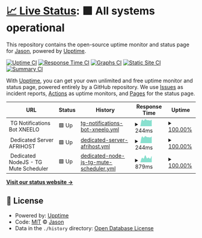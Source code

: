 # [📈 Live Status](https://jasbanza.github.io/uptime-monitor): <!--live status--> **🟩 All systems operational**

This repository contains the open-source uptime monitor and status page for [Jason](https://jasbanza.github.io/uptime-monitor), powered by [Upptime](https://github.com/upptime/upptime).

[![Uptime CI](https://github.com/jasbanza/uptime-monitor/workflows/Uptime%20CI/badge.svg)](https://github.com/jasbanza/uptime-monitor/actions?query=workflow%3A%22Uptime+CI%22)
[![Response Time CI](https://github.com/jasbanza/uptime-monitor/workflows/Response%20Time%20CI/badge.svg)](https://github.com/jasbanza/uptime-monitor/actions?query=workflow%3A%22Response+Time+CI%22)
[![Graphs CI](https://github.com/jasbanza/uptime-monitor/workflows/Graphs%20CI/badge.svg)](https://github.com/jasbanza/uptime-monitor/actions?query=workflow%3A%22Graphs+CI%22)
[![Static Site CI](https://github.com/jasbanza/uptime-monitor/workflows/Static%20Site%20CI/badge.svg)](https://github.com/jasbanza/uptime-monitor/actions?query=workflow%3A%22Static+Site+CI%22)
[![Summary CI](https://github.com/jasbanza/uptime-monitor/workflows/Summary%20CI/badge.svg)](https://github.com/jasbanza/uptime-monitor/actions?query=workflow%3A%22Summary+CI%22)

With [Upptime](https://upptime.js.org), you can get your own unlimited and free uptime monitor and status page, powered entirely by a GitHub repository. We use [Issues](https://github.com/jasbanza/uptime-monitor/issues) as incident reports, [Actions](https://github.com/jasbanza/uptime-monitor/actions) as uptime monitors, and [Pages](https://jasbanza.github.io/uptime-monitor) for the status page.

<!--start: status pages-->
<!-- This summary is generated by Upptime (https://github.com/upptime/upptime) -->
<!-- Do not edit this manually, your changes will be overwritten -->
<!-- prettier-ignore -->
| URL | Status | History | Response Time | Uptime |
| --- | ------ | ------- | ------------- | ------ |
| <img alt="" src="https://icons.duckduckgo.com/ip3/null.ico" height="13"> TG Notifications Bot XNEELO | 🟩 Up | [tg-notifications-bot-xneelo.yml](https://github.com/jasbanza/uptime-monitor/commits/HEAD/history/tg-notifications-bot-xneelo.yml) | <details><summary><img alt="Response time graph" src="./graphs/tg-notifications-bot-xneelo/response-time-week.png" height="20"> 244ms</summary><br><a href="https://jasbanza.github.io/uptime-monitor/history/tg-notifications-bot-xneelo"><img alt="Response time 249" src="https://img.shields.io/endpoint?url=https%3A%2F%2Fraw.githubusercontent.com%2Fjasbanza%2Fuptime-monitor%2FHEAD%2Fapi%2Ftg-notifications-bot-xneelo%2Fresponse-time.json"></a><br><a href="https://jasbanza.github.io/uptime-monitor/history/tg-notifications-bot-xneelo"><img alt="24-hour response time 256" src="https://img.shields.io/endpoint?url=https%3A%2F%2Fraw.githubusercontent.com%2Fjasbanza%2Fuptime-monitor%2FHEAD%2Fapi%2Ftg-notifications-bot-xneelo%2Fresponse-time-day.json"></a><br><a href="https://jasbanza.github.io/uptime-monitor/history/tg-notifications-bot-xneelo"><img alt="7-day response time 244" src="https://img.shields.io/endpoint?url=https%3A%2F%2Fraw.githubusercontent.com%2Fjasbanza%2Fuptime-monitor%2FHEAD%2Fapi%2Ftg-notifications-bot-xneelo%2Fresponse-time-week.json"></a><br><a href="https://jasbanza.github.io/uptime-monitor/history/tg-notifications-bot-xneelo"><img alt="30-day response time 236" src="https://img.shields.io/endpoint?url=https%3A%2F%2Fraw.githubusercontent.com%2Fjasbanza%2Fuptime-monitor%2FHEAD%2Fapi%2Ftg-notifications-bot-xneelo%2Fresponse-time-month.json"></a><br><a href="https://jasbanza.github.io/uptime-monitor/history/tg-notifications-bot-xneelo"><img alt="1-year response time 244" src="https://img.shields.io/endpoint?url=https%3A%2F%2Fraw.githubusercontent.com%2Fjasbanza%2Fuptime-monitor%2FHEAD%2Fapi%2Ftg-notifications-bot-xneelo%2Fresponse-time-year.json"></a></details> | <details><summary><a href="https://jasbanza.github.io/uptime-monitor/history/tg-notifications-bot-xneelo">100.00%</a></summary><a href="https://jasbanza.github.io/uptime-monitor/history/tg-notifications-bot-xneelo"><img alt="All-time uptime 99.80%" src="https://img.shields.io/endpoint?url=https%3A%2F%2Fraw.githubusercontent.com%2Fjasbanza%2Fuptime-monitor%2FHEAD%2Fapi%2Ftg-notifications-bot-xneelo%2Fuptime.json"></a><br><a href="https://jasbanza.github.io/uptime-monitor/history/tg-notifications-bot-xneelo"><img alt="24-hour uptime 100.00%" src="https://img.shields.io/endpoint?url=https%3A%2F%2Fraw.githubusercontent.com%2Fjasbanza%2Fuptime-monitor%2FHEAD%2Fapi%2Ftg-notifications-bot-xneelo%2Fuptime-day.json"></a><br><a href="https://jasbanza.github.io/uptime-monitor/history/tg-notifications-bot-xneelo"><img alt="7-day uptime 100.00%" src="https://img.shields.io/endpoint?url=https%3A%2F%2Fraw.githubusercontent.com%2Fjasbanza%2Fuptime-monitor%2FHEAD%2Fapi%2Ftg-notifications-bot-xneelo%2Fuptime-week.json"></a><br><a href="https://jasbanza.github.io/uptime-monitor/history/tg-notifications-bot-xneelo"><img alt="30-day uptime 100.00%" src="https://img.shields.io/endpoint?url=https%3A%2F%2Fraw.githubusercontent.com%2Fjasbanza%2Fuptime-monitor%2FHEAD%2Fapi%2Ftg-notifications-bot-xneelo%2Fuptime-month.json"></a><br><a href="https://jasbanza.github.io/uptime-monitor/history/tg-notifications-bot-xneelo"><img alt="1-year uptime 99.78%" src="https://img.shields.io/endpoint?url=https%3A%2F%2Fraw.githubusercontent.com%2Fjasbanza%2Fuptime-monitor%2FHEAD%2Fapi%2Ftg-notifications-bot-xneelo%2Fuptime-year.json"></a></details>
| <img alt="" src="https://icons.duckduckgo.com/ip3/null.ico" height="13"> Dedicated Server AFRIHOST | 🟩 Up | [dedicated-server-afrihost.yml](https://github.com/jasbanza/uptime-monitor/commits/HEAD/history/dedicated-server-afrihost.yml) | <details><summary><img alt="Response time graph" src="./graphs/dedicated-server-afrihost/response-time-week.png" height="20"> 244ms</summary><br><a href="https://jasbanza.github.io/uptime-monitor/history/dedicated-server-afrihost"><img alt="Response time 251" src="https://img.shields.io/endpoint?url=https%3A%2F%2Fraw.githubusercontent.com%2Fjasbanza%2Fuptime-monitor%2FHEAD%2Fapi%2Fdedicated-server-afrihost%2Fresponse-time.json"></a><br><a href="https://jasbanza.github.io/uptime-monitor/history/dedicated-server-afrihost"><img alt="24-hour response time 258" src="https://img.shields.io/endpoint?url=https%3A%2F%2Fraw.githubusercontent.com%2Fjasbanza%2Fuptime-monitor%2FHEAD%2Fapi%2Fdedicated-server-afrihost%2Fresponse-time-day.json"></a><br><a href="https://jasbanza.github.io/uptime-monitor/history/dedicated-server-afrihost"><img alt="7-day response time 244" src="https://img.shields.io/endpoint?url=https%3A%2F%2Fraw.githubusercontent.com%2Fjasbanza%2Fuptime-monitor%2FHEAD%2Fapi%2Fdedicated-server-afrihost%2Fresponse-time-week.json"></a><br><a href="https://jasbanza.github.io/uptime-monitor/history/dedicated-server-afrihost"><img alt="30-day response time 236" src="https://img.shields.io/endpoint?url=https%3A%2F%2Fraw.githubusercontent.com%2Fjasbanza%2Fuptime-monitor%2FHEAD%2Fapi%2Fdedicated-server-afrihost%2Fresponse-time-month.json"></a><br><a href="https://jasbanza.github.io/uptime-monitor/history/dedicated-server-afrihost"><img alt="1-year response time 246" src="https://img.shields.io/endpoint?url=https%3A%2F%2Fraw.githubusercontent.com%2Fjasbanza%2Fuptime-monitor%2FHEAD%2Fapi%2Fdedicated-server-afrihost%2Fresponse-time-year.json"></a></details> | <details><summary><a href="https://jasbanza.github.io/uptime-monitor/history/dedicated-server-afrihost">100.00%</a></summary><a href="https://jasbanza.github.io/uptime-monitor/history/dedicated-server-afrihost"><img alt="All-time uptime 99.93%" src="https://img.shields.io/endpoint?url=https%3A%2F%2Fraw.githubusercontent.com%2Fjasbanza%2Fuptime-monitor%2FHEAD%2Fapi%2Fdedicated-server-afrihost%2Fuptime.json"></a><br><a href="https://jasbanza.github.io/uptime-monitor/history/dedicated-server-afrihost"><img alt="24-hour uptime 100.00%" src="https://img.shields.io/endpoint?url=https%3A%2F%2Fraw.githubusercontent.com%2Fjasbanza%2Fuptime-monitor%2FHEAD%2Fapi%2Fdedicated-server-afrihost%2Fuptime-day.json"></a><br><a href="https://jasbanza.github.io/uptime-monitor/history/dedicated-server-afrihost"><img alt="7-day uptime 100.00%" src="https://img.shields.io/endpoint?url=https%3A%2F%2Fraw.githubusercontent.com%2Fjasbanza%2Fuptime-monitor%2FHEAD%2Fapi%2Fdedicated-server-afrihost%2Fuptime-week.json"></a><br><a href="https://jasbanza.github.io/uptime-monitor/history/dedicated-server-afrihost"><img alt="30-day uptime 100.00%" src="https://img.shields.io/endpoint?url=https%3A%2F%2Fraw.githubusercontent.com%2Fjasbanza%2Fuptime-monitor%2FHEAD%2Fapi%2Fdedicated-server-afrihost%2Fuptime-month.json"></a><br><a href="https://jasbanza.github.io/uptime-monitor/history/dedicated-server-afrihost"><img alt="1-year uptime 99.94%" src="https://img.shields.io/endpoint?url=https%3A%2F%2Fraw.githubusercontent.com%2Fjasbanza%2Fuptime-monitor%2FHEAD%2Fapi%2Fdedicated-server-afrihost%2Fuptime-year.json"></a></details>
| <img alt="" src="https://icons.duckduckgo.com/ip3/null.ico" height="13"> Dedicated NodeJS - TG Mute Scheduler | 🟩 Up | [dedicated-node-js-tg-mute-scheduler.yml](https://github.com/jasbanza/uptime-monitor/commits/HEAD/history/dedicated-node-js-tg-mute-scheduler.yml) | <details><summary><img alt="Response time graph" src="./graphs/dedicated-node-js-tg-mute-scheduler/response-time-week.png" height="20"> 879ms</summary><br><a href="https://jasbanza.github.io/uptime-monitor/history/dedicated-node-js-tg-mute-scheduler"><img alt="Response time 1091" src="https://img.shields.io/endpoint?url=https%3A%2F%2Fraw.githubusercontent.com%2Fjasbanza%2Fuptime-monitor%2FHEAD%2Fapi%2Fdedicated-node-js-tg-mute-scheduler%2Fresponse-time.json"></a><br><a href="https://jasbanza.github.io/uptime-monitor/history/dedicated-node-js-tg-mute-scheduler"><img alt="24-hour response time 1165" src="https://img.shields.io/endpoint?url=https%3A%2F%2Fraw.githubusercontent.com%2Fjasbanza%2Fuptime-monitor%2FHEAD%2Fapi%2Fdedicated-node-js-tg-mute-scheduler%2Fresponse-time-day.json"></a><br><a href="https://jasbanza.github.io/uptime-monitor/history/dedicated-node-js-tg-mute-scheduler"><img alt="7-day response time 879" src="https://img.shields.io/endpoint?url=https%3A%2F%2Fraw.githubusercontent.com%2Fjasbanza%2Fuptime-monitor%2FHEAD%2Fapi%2Fdedicated-node-js-tg-mute-scheduler%2Fresponse-time-week.json"></a><br><a href="https://jasbanza.github.io/uptime-monitor/history/dedicated-node-js-tg-mute-scheduler"><img alt="30-day response time 977" src="https://img.shields.io/endpoint?url=https%3A%2F%2Fraw.githubusercontent.com%2Fjasbanza%2Fuptime-monitor%2FHEAD%2Fapi%2Fdedicated-node-js-tg-mute-scheduler%2Fresponse-time-month.json"></a><br><a href="https://jasbanza.github.io/uptime-monitor/history/dedicated-node-js-tg-mute-scheduler"><img alt="1-year response time 1078" src="https://img.shields.io/endpoint?url=https%3A%2F%2Fraw.githubusercontent.com%2Fjasbanza%2Fuptime-monitor%2FHEAD%2Fapi%2Fdedicated-node-js-tg-mute-scheduler%2Fresponse-time-year.json"></a></details> | <details><summary><a href="https://jasbanza.github.io/uptime-monitor/history/dedicated-node-js-tg-mute-scheduler">100.00%</a></summary><a href="https://jasbanza.github.io/uptime-monitor/history/dedicated-node-js-tg-mute-scheduler"><img alt="All-time uptime 97.15%" src="https://img.shields.io/endpoint?url=https%3A%2F%2Fraw.githubusercontent.com%2Fjasbanza%2Fuptime-monitor%2FHEAD%2Fapi%2Fdedicated-node-js-tg-mute-scheduler%2Fuptime.json"></a><br><a href="https://jasbanza.github.io/uptime-monitor/history/dedicated-node-js-tg-mute-scheduler"><img alt="24-hour uptime 100.00%" src="https://img.shields.io/endpoint?url=https%3A%2F%2Fraw.githubusercontent.com%2Fjasbanza%2Fuptime-monitor%2FHEAD%2Fapi%2Fdedicated-node-js-tg-mute-scheduler%2Fuptime-day.json"></a><br><a href="https://jasbanza.github.io/uptime-monitor/history/dedicated-node-js-tg-mute-scheduler"><img alt="7-day uptime 100.00%" src="https://img.shields.io/endpoint?url=https%3A%2F%2Fraw.githubusercontent.com%2Fjasbanza%2Fuptime-monitor%2FHEAD%2Fapi%2Fdedicated-node-js-tg-mute-scheduler%2Fuptime-week.json"></a><br><a href="https://jasbanza.github.io/uptime-monitor/history/dedicated-node-js-tg-mute-scheduler"><img alt="30-day uptime 100.00%" src="https://img.shields.io/endpoint?url=https%3A%2F%2Fraw.githubusercontent.com%2Fjasbanza%2Fuptime-monitor%2FHEAD%2Fapi%2Fdedicated-node-js-tg-mute-scheduler%2Fuptime-month.json"></a><br><a href="https://jasbanza.github.io/uptime-monitor/history/dedicated-node-js-tg-mute-scheduler"><img alt="1-year uptime 92.78%" src="https://img.shields.io/endpoint?url=https%3A%2F%2Fraw.githubusercontent.com%2Fjasbanza%2Fuptime-monitor%2FHEAD%2Fapi%2Fdedicated-node-js-tg-mute-scheduler%2Fuptime-year.json"></a></details>

<!--end: status pages-->

[**Visit our status website →**](https://jasbanza.github.io/uptime-monitor)

## 📄 License

- Powered by: [Upptime](https://github.com/upptime/upptime)
- Code: [MIT](./LICENSE) © [Jason](https://jasbanza.github.io/uptime-monitor)
- Data in the `./history` directory: [Open Database License](https://opendatacommons.org/licenses/odbl/1-0/)
